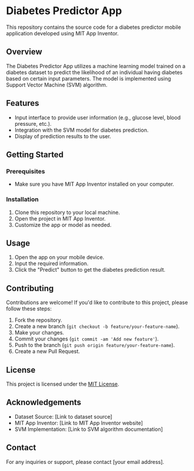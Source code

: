 # Diabetes Predictor App

This repository contains the source code for a diabetes predictor mobile application developed using MIT App Inventor.

## Overview

The Diabetes Predictor App utilizes a machine learning model trained on a diabetes dataset to predict the likelihood of an individual having diabetes based on certain input parameters. The model is implemented using Support Vector Machine (SVM) algorithm.

## Features

- Input interface to provide user information (e.g., glucose level, blood pressure, etc.).
- Integration with the SVM model for diabetes prediction.
- Display of prediction results to the user.

## Getting Started

### Prerequisites

- Make sure you have MIT App Inventor installed on your computer.

### Installation

1. Clone this repository to your local machine.
2. Open the project in MIT App Inventor.
3. Customize the app or model as needed.

## Usage

1. Open the app on your mobile device.
2. Input the required information.
3. Click the "Predict" button to get the diabetes prediction result.

## Contributing

Contributions are welcome! If you'd like to contribute to this project, please follow these steps:

1. Fork the repository.
2. Create a new branch (`git checkout -b feature/your-feature-name`).
3. Make your changes.
4. Commit your changes (`git commit -am 'Add new feature'`).
5. Push to the branch (`git push origin feature/your-feature-name`).
6. Create a new Pull Request.

## License

This project is licensed under the [MIT License](LICENSE).

## Acknowledgements

- Dataset Source: [Link to dataset source]
- MIT App Inventor: [Link to MIT App Inventor website]
- SVM Implementation: [Link to SVM algorithm documentation]

## Contact

For any inquiries or support, please contact [your email address].